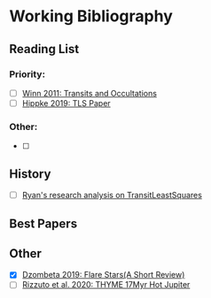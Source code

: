 # Working Bibliography

## Reading List

### Priority: 
- [ ] [Winn 2011: Transits and Occultations](https://ui.adsabs.harvard.edu/abs/2010arXiv1001.2010W/abstract)
- [ ] [Hippke 2019: TLS Paper](https://arxiv.org/pdf/1901.02015.pdf)

### Other: 
* [ ]

## History
- [ ] [Ryan's research analysis on TransitLeastSquares](https://docs.google.com/document/d/1m5bG9GUdQZfolr4foCtGOQSdN3sQ6zNZ0e3ayIcTxBY/edit?usp=sharing)
## Best Papers

## Other
- [x] [Dzombeta 2019: Flare Stars(A Short Review)](https://ui.adsabs.harvard.edu/abs/2019JAVSO..47..282D/abstract)
- [ ] [Rizzuto et al. 2020: THYME 17Myr Hot Jupiter](https://ui.adsabs.harvard.edu/abs/2020AJ....160...33R/abstract)
